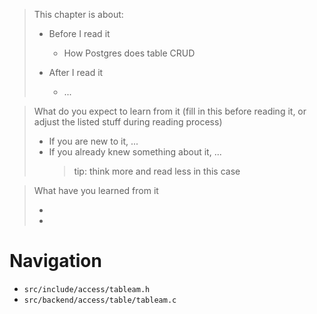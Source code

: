 > This chapter is about:
>
> * Before I read it
>
>   * How Postgres does table CRUD
>
> * After I read it
>   * ...

> What do you expect to learn from it (fill in this before reading it, or adjust
> the listed stuff during reading process)
>
> * If you are new to it, ...
> * If you already knew something about it, ... 
>   > tip: think more and read less in this case

> What have you learned from it
>
> *
> *

# Navigation

* `src/include/access/tableam.h`
* `src/backend/access/table/tableam.c`